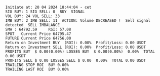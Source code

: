     Initiate at: 20 04 2024 18:44:04 - cet
    SIG BUY: 1 SIG SELL: 0  BUY  SIGNAL
    VOL BUY: 24 VOL SELL: 33
    IMB BUY: 2 IMB SELL: 11  ACTION: Volume DECREASED !  Sell signal detected  SELL IMBALANCE
    SMA : 64792.59     RSI: 57.08
    SPOT   Current Price 64795.47
    FUTURE Current Price 64756.00
    Return on Investment BUY  (ROI): 0.00%  Profit/Loss: 0.00 USDT
    Return on Investment SELL (ROI): 0.00%  Profit/Loss: 0.00 USDT
    PROFITS BUY  $ 0.00(0.00%) LOSSES BUY  $ 0.00(0.00%)  0.00%  TOTAL 0.00 USDT
    PROFITS SELL $ 0.00 LOSSES SELL $ 0.00  0.00%  TOTAL 0.00 USDT
    TRAILING STOP ROI  BUY 0.00%
    TRAILING LAST ROI  BUY 0.00%
